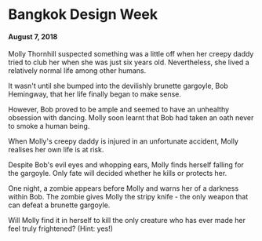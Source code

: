 # Bangkok Design Week
#### August 7, 2018

Molly Thornhill suspected something was a little off when her creepy daddy tried to club her when she was just six years old. Nevertheless, she lived a relatively normal life among other humans.

It wasn't until she bumped into the devilishly brunette gargoyle, Bob Hemingway, that her life finally began to make sense.

However, Bob proved to be ample and seemed to have an unhealthy obsession with dancing. Molly soon learnt that Bob had taken an oath never to smoke a human being.

When Molly's creepy daddy is injured in an unfortunate accident, Molly realises her own life is at risk.

Despite Bob's evil eyes and whopping ears, Molly finds herself falling for the gargoyle. Only fate will decided whether he kills or protects her.

One night, a zombie appears before Molly and warns her of a darkness within Bob. The zombie gives Molly the stripy knife - the only weapon that can defeat a brunette gargoyle.

Will Molly find it in herself to kill the only creature who has ever made her feel truly frightened? (Hint: yes!)
